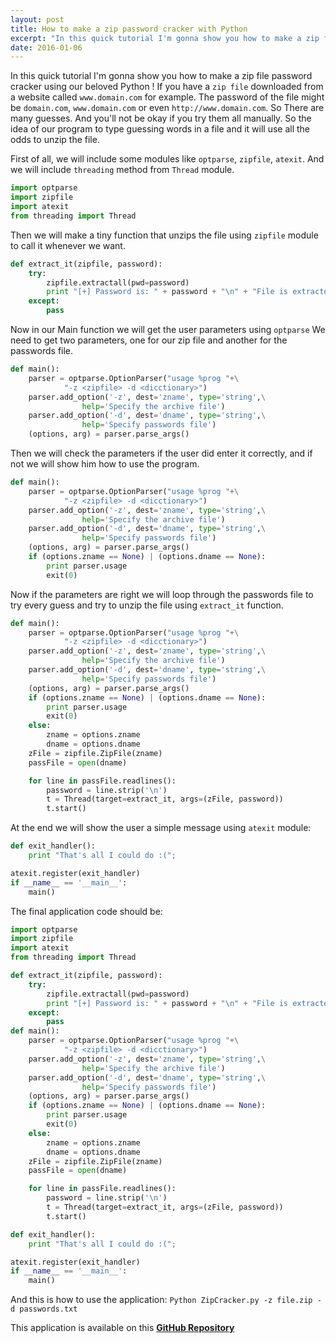 ```yaml
---
layout: post
title: How to make a zip password cracker with Python
excerpt: "In this quick tutorial I'm gonna show you how to make a zip file password cracker using our beloved Python !"
date: 2016-01-06
---
```

In this quick tutorial I'm gonna show you how to make a zip file password cracker using our beloved Python !
If you have a `zip file` downloaded from a website called `www.domain.com` for example. The password of the file might be `domain.com`, `www.domain.com` or even `http://www.domain.com`. So There are many guesses. And you'll not be okay if you try them all manually. So the idea of our program to type guessing words in a file and it will use all the odds to unzip the file.

First of all, we will include some modules like `optparse`, `zipfile`, `atexit`. And we will include `threading` method from `Thread` module.

```Python
import optparse
import zipfile
import atexit
from threading import Thread
```

Then we will make a tiny function that unzips the file using `zipfile` module to call it whenever we want.

```Python
def extract_it(zipfile, password):
    try:
        zipfile.extractall(pwd=password)
        print "[+] Password is: " + password + "\n" + "File is extracted successfully"
    except:
        pass
```

Now in our Main function we will get the user parameters using `optparse`
We need to get two parameters, one for our zip file and another for the passwords file.

```Python
def main():
    parser = optparse.OptionParser("usage %prog "+\
			"-z <zipfile> -d <dicctionary>")
    parser.add_option('-z', dest='zname', type='string',\
				help='Specify the archive file')
    parser.add_option('-d', dest='dname', type='string',\
				help='Specify passwords file')
    (options, arg) = parser.parse_args()
```

Then we will check the parameters if the user did enter it correctly, and if not we will show him how to use the program.

```Python
def main():
    parser = optparse.OptionParser("usage %prog "+\
			"-z <zipfile> -d <dicctionary>")
    parser.add_option('-z', dest='zname', type='string',\
				help='Specify the archive file')
    parser.add_option('-d', dest='dname', type='string',\
				help='Specify passwords file')
    (options, arg) = parser.parse_args()
    if (options.zname == None) | (options.dname == None):
    	print parser.usage
    	exit(0)
```

Now if the parameters are right we will loop through the passwords file to try every guess and try to unzip the file using `extract_it` function.

```Python
def main():
    parser = optparse.OptionParser("usage %prog "+\
			"-z <zipfile> -d <dicctionary>")
    parser.add_option('-z', dest='zname', type='string',\
				help='Specify the archive file')
    parser.add_option('-d', dest='dname', type='string',\
				help='Specify passwords file')
    (options, arg) = parser.parse_args()
    if (options.zname == None) | (options.dname == None):
    	print parser.usage
    	exit(0)
    else:
    	zname = options.zname
    	dname = options.dname
    zFile = zipfile.ZipFile(zname)
    passFile = open(dname)

    for line in passFile.readlines():
    	password = line.strip('\n')
    	t = Thread(target=extract_it, args=(zFile, password))
    	t.start()
```

At the end we will show the user a simple message using `atexit` module:

```Python
def exit_handler():
    print "That's all I could do :(";

atexit.register(exit_handler)
if __name__ == '__main__':
	main()
```

The final application code should be:
```Python
import optparse
import zipfile
import atexit
from threading import Thread

def extract_it(zipfile, password):
    try:
        zipfile.extractall(pwd=password)
        print "[+] Password is: " + password + "\n" + "File is extracted successfully"
    except:
        pass
def main():
    parser = optparse.OptionParser("usage %prog "+\
            "-z <zipfile> -d <dicctionary>")
    parser.add_option('-z', dest='zname', type='string',\
                help='Specify the archive file')
    parser.add_option('-d', dest='dname', type='string',\
                help='Specify passwords file')
    (options, arg) = parser.parse_args()
    if (options.zname == None) | (options.dname == None):
        print parser.usage
        exit(0)
    else:
        zname = options.zname
        dname = options.dname
    zFile = zipfile.ZipFile(zname)
    passFile = open(dname)

    for line in passFile.readlines():
        password = line.strip('\n')
        t = Thread(target=extract_it, args=(zFile, password))
        t.start()

def exit_handler():
    print "That's all I could do :(";

atexit.register(exit_handler)
if __name__ == '__main__':
    main()
```
And this is how to use the application: `Python ZipCracker.py -z file.zip -d passwords.txt`

This application is available on this [__GitHub Repository__](https://github.com/lilessam/ZipCracker)
